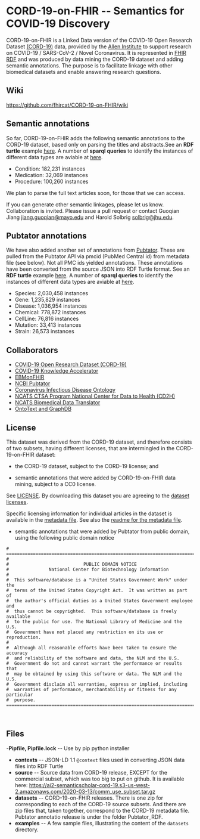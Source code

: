 # CORD-19-on-FHIR -- Semantics for COVID-19 Discovery

CORD-19-on-FHIR is a Linked Data version of the 
COVID-19 Open Research Dataset [(CORD-19)](https://pages.semanticscholar.org/coronavirus-research) data, provided by the [Allen Institute](https://alleninstitute.org/) to support research on COVID-19 / SARS-CoV-2 / Novel Coronavirus.  It is represented 
in [FHIR RDF](https://www.hl7.org/fhir/rdf.html)
and was produced by data mining the CORD-19 dataset and adding semantic annotations.  The purpose is to facilitate linkage with other biomedical datasets and enable answering research questions. 

## Wiki
https://github.com/fhircat/CORD-19-on-FHIR/wiki

## Semantic annotations

So far, CORD-19-on-FHIR adds the following semantic annotations to the CORD-19 dataset, based only on parsing the titles and abstracts.See an **RDF turtle** example [here](https://github.com/fhircat/CORD-19-on-FHIR/blob/master/examples/sample_0036b28fddf7e93da0970303672934ea2f9944e7.json.ttl). A number of **sparql queries** to identify the instances of different data types are aviable at [here](https://github.com/fhircat/CORD-19-on-FHIR/wiki/SPARQL-Queries). 

- Condition: 182,231 instances
- Medication: 32,069 instances
- Procedure: 100,260 instances

We plan to parse the full text articles soon, for those that we can access.  

If you can generate other semantic linkages, please let us know.  Collaboration is invited.  Please issue a pull request or contact Guoqian Jiang <jiang.guoqian@mayo.edu> and Harold Solbrig <solbrig@jhu.edu>.


## Pubtator annotations

We have also added another set of annotations from [Pubtator](https://www.ncbi.nlm.nih.gov/research/pubtator/).  These are pulled from the Pubtator API via pmcid (PubMed Central id) from metadata file (see below).  Not all PMC ids yielded annotations.  These annotations have been converted from the source JSON into RDF Turtle format. See an **RDF turtle** example [here](https://github.com/fhircat/CORD-19-on-FHIR/blob/master/examples/PMC212558_t.ttl). A number of **sparql queries** to identify the instances of different data types are aviable at [here](https://github.com/fhircat/CORD-19-on-FHIR/wiki/PubTator-Dataset).

- Species:       2,030,458 instances
- Gene:          1,235,829 instances
- Disease:       1,036,954 instances
- Chemical:      778,872 instances
- CellLine:      76,816 instances
- Mutation:      33,413 instances
- Strain:        26,573 instances

## Collaborators

- [COVID-19 Open Research Dataset (CORD-19)](https://pages.semanticscholar.org/coronavirus-research)
- [COVID-19 Knowledge Accelerator](https://www.gps.health/covid19_knowledge_accelerator.html)
- [EBMonFHIR](https://confluence.hl7.org/display/CDS/EBMonFHIR)
- [NCBI Pubtator](https://www.ncbi.nlm.nih.gov/research/pubtator/)
- [Coronavirus Infectious Disease Ontology](http://bioportal.bioontology.org/ontologies/CIDO)
- [NCATS CTSA Program National Center for Data to Health (CD2H)](https://cd2h.org/fhir)
- [NCATS Biomedical Data Translator](https://ncats.nih.gov/translator)
- [OntoText and GraphDB](https://www.ontotext.com/)

## License

This dataset was derived from the CORD-19 dataset, and therefore consists of two subsets, having different licenses, that are intermingled in the CORD-19-on-FHIR dataset:

- the CORD-19 dataset, subject to the CORD-19 license; and

- semantic annotations that were added by CORD-19-on-FHIR data mining, subject to a CC0 license.
 
See [LICENSE](https://github.com/fhircat/CORD-19-on-FHIR/blob/master/LICENSE).  By downloading this dataset you are agreeing to the [dataset licenses](https://github.com/fhircat/CORD-19-on-FHIR/blob/master/LICENSE).

Specific licensing information for individual articles in the dataset is available in the [metadata file](https://ai2-semanticscholar-cord-19.s3-us-west-2.amazonaws.com/2020-03-13/all_sources_metadata_2020-03-13.csv).  See also the [readme for the metadata file](https://ai2-semanticscholar-cord-19.s3-us-west-2.amazonaws.com/2020-03-13/all_sources_metadata_2020-03-13.readme).

- semantic annotations that were added by Pubtator from public domain, using the following public domain notice


```text
# ===========================================================================
#
#                            PUBLIC DOMAIN NOTICE
#               National Center for Biotechnology Information
#
#  This software/database is a "United States Government Work" under the
#  terms of the United States Copyright Act.  It was written as part of
#  the author's official duties as a United States Government employee and
#  thus cannot be copyrighted.  This software/database is freely available
#  to the public for use. The National Library of Medicine and the U.S.
#  Government have not placed any restriction on its use or reproduction.
#
#  Although all reasonable efforts have been taken to ensure the accuracy
#  and reliability of the software and data, the NLM and the U.S.
#  Government do not and cannot warrant the performance or results that
#  may be obtained by using this software or data. The NLM and the U.S.
#  Government disclaim all warranties, express or implied, including
#  warranties of performance, merchantability or fitness for any particular
#  purpose.
===============================================================================
 
 
```

## Files

-**Pipfile, Pipfile.lock** -- Use by pip python installer
- **contexts** -- JSON-LD 1.1 `@context` files used in converting JSON data files into RDF Turtle
- **source** -- Source data from CORD-19 release, EXCEPT for the commercial subset, which was too big to put on github.  It is available here: https://ai2-semanticscholar-cord-19.s3-us-west-2.amazonaws.com/2020-03-13/comm_use_subset.tar.gz
- **datasets** -- CORD-19-on-FHIR releases.  There is one zip for corresponding to each of the CORD-19 source subsets.  And there are zip files that, taken together, correspond to the CORD-19 metadata file. Pubtator annotatio release is under the folder Pubtator_RDF.
- **examples** -- A few sample files, illustrating the content of the `datasets` directory.

